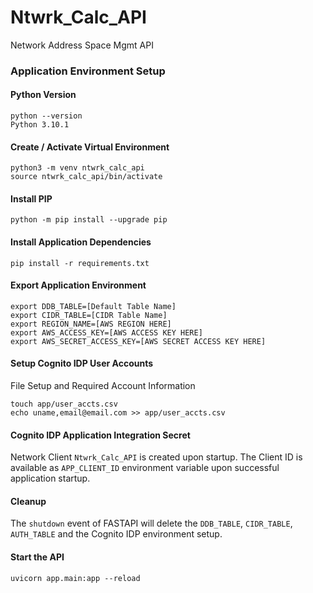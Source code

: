 # Ntwrk_Calc_API
 Network Address Space Mgmt API

### Application Environment Setup

#### Python Version
```
python --version               
Python 3.10.1
```

#### Create / Activate Virtual Environment
```
python3 -m venv ntwrk_calc_api
source ntwrk_calc_api/bin/activate
```

#### Install PIP
```
python -m pip install --upgrade pip
```

#### Install Application Dependencies
```
pip install -r requirements.txt
```

#### Export Application Environment
```
export DDB_TABLE=[Default Table Name]
export CIDR_TABLE=[CIDR Table Name]
export REGION_NAME=[AWS REGION HERE]
export AWS_ACCESS_KEY=[AWS ACCESS KEY HERE]
export AWS_SECRET_ACCESS_KEY=[AWS SECRET ACCESS KEY HERE]
```

#### Setup Cognito IDP User Accounts
File Setup and Required Account Information
```
touch app/user_accts.csv
echo uname,email@email.com >> app/user_accts.csv
```
#### Cognito IDP Application Integration Secret
Network Client `Ntwrk_Calc_API` is created upon startup.
The Client ID is available as `APP_CLIENT_ID` environment variable upon successful application startup.

#### Cleanup
The `shutdown` event of FASTAPI will delete the `DDB_TABLE`, `CIDR_TABLE`, `AUTH_TABLE` and the Cognito IDP environment setup.

#### Start the API
```
uvicorn app.main:app --reload
```
